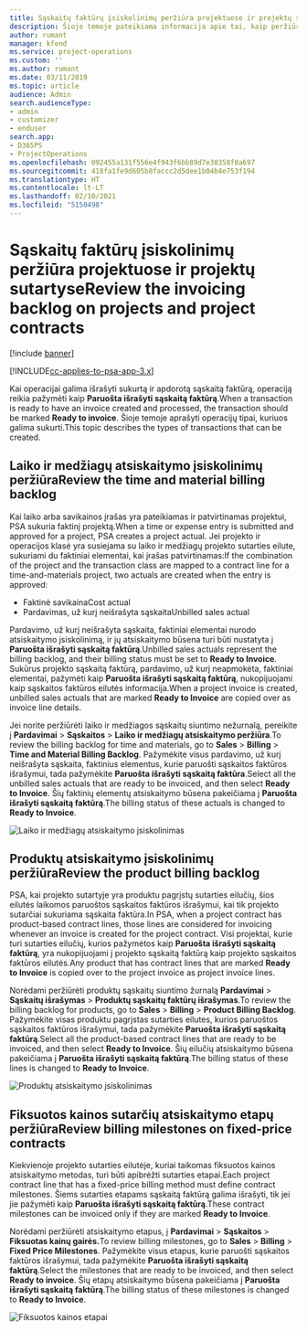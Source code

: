 ```yaml
---
title: Sąskaitų faktūrų įsiskolinimų peržiūra projektuose ir projektų sutartyse
description: Šioje temoje pateikiama informacija apie tai, kaip peržiūrėti laiko, savikainos ir produktų įsiskolinimus ir kaip juos pažymėti kaip paruoštus išrašyti sąskaitą faktūrą.
author: rumant
manager: kfend
ms.service: project-operations
ms.custom: ''
ms.author: rumant
ms.date: 03/11/2019
ms.topic: article
audience: Admin
search.audienceType:
- admin
- customizer
- enduser
search.app:
- D365PS
- ProjectOperations
ms.openlocfilehash: 092455a131f556e4f943f6bb89d7e38358f0a697
ms.sourcegitcommit: 418fa1fe9d605b8faccc2d5dee1b04b4e753f194
ms.translationtype: HT
ms.contentlocale: lt-LT
ms.lasthandoff: 02/10/2021
ms.locfileid: "5150498"
---
```

# <a name="review-the-invoicing-backlog-on-projects-and-project-contracts"></a><span data-ttu-id="0491e-103">Sąskaitų faktūrų įsiskolinimų peržiūra projektuose ir projektų sutartyse</span><span class="sxs-lookup"><span data-stu-id="0491e-103">Review the invoicing backlog on projects and project contracts</span></span>

[!include [banner](../includes/psa-now-project-operations.md)]

[!INCLUDE[cc-applies-to-psa-app-3.x](../includes/cc-applies-to-psa-app-3x.md)]

<span data-ttu-id="0491e-104">Kai operacijai galima išrašyti sukurtą ir apdorotą sąskaitą faktūrą, operaciją reikia pažymėti kaip **Paruošta išrašyti sąskaitą faktūrą**.</span><span class="sxs-lookup"><span data-stu-id="0491e-104">When a transaction is ready to have an invoice created and processed, the transaction should be marked **Ready to invoice**.</span></span> <span data-ttu-id="0491e-105">Šioje temoje aprašyti operacijų tipai, kuriuos galima sukurti.</span><span class="sxs-lookup"><span data-stu-id="0491e-105">This topic describes the types of transactions that can be created.</span></span>

## <a name="review-the-time-and-material-billing-backlog"></a><span data-ttu-id="0491e-106">Laiko ir medžiagų atsiskaitymo įsiskolinimų peržiūra</span><span class="sxs-lookup"><span data-stu-id="0491e-106">Review the time and material billing backlog</span></span>

<span data-ttu-id="0491e-107">Kai laiko arba savikainos įrašas yra pateikiamas ir patvirtinamas projektui, PSA sukuria faktinį projektą.</span><span class="sxs-lookup"><span data-stu-id="0491e-107">When a time or expense entry is submitted and approved for a project, PSA creates a project actual.</span></span> <span data-ttu-id="0491e-108">Jei projekto ir operacijos klasė yra susiejama su laiko ir medžiagų projekto sutarties eilute, sukuriami du faktiniai elementai, kai įrašas patvirtinamas:</span><span class="sxs-lookup"><span data-stu-id="0491e-108">If the combination of the project and the transaction class are mapped to a contract line for a time-and-materials project, two actuals are created when the entry is approved:</span></span>

- <span data-ttu-id="0491e-109">Faktinė savikaina</span><span class="sxs-lookup"><span data-stu-id="0491e-109">Cost actual</span></span> 
- <span data-ttu-id="0491e-110">Pardavimas, už kurį neišrašyta sąskaita</span><span class="sxs-lookup"><span data-stu-id="0491e-110">Unbilled sales actual</span></span>

<span data-ttu-id="0491e-111">Pardavimo, už kurį neišrašyta sąskaita, faktiniai elementai nurodo atsiskaitymo įsiskolinimą, ir jų atsiskaitymo būsena turi būti nustatyta į **Paruošta išrašyti sąskaitą faktūrą**.</span><span class="sxs-lookup"><span data-stu-id="0491e-111">Unbilled sales actuals represent the billing backlog, and their billing status must be set to **Ready to Invoice**.</span></span> <span data-ttu-id="0491e-112">Sukūrus projekto sąskaitą faktūrą, pardavimo, už kurį neapmokėta, faktiniai elementai, pažymėti kaip **Paruošta išrašyti sąskaitą faktūrą**, nukopijuojami kaip sąskaitos faktūros eilutės informacija.</span><span class="sxs-lookup"><span data-stu-id="0491e-112">When a project invoice is created, unbilled sales actuals that are marked **Ready to Invoice** are copied over as invoice line details.</span></span>

<span data-ttu-id="0491e-113">Jei norite peržiūrėti laiko ir medžiagos sąskaitų siuntimo nežurnalą, pereikite į **Pardavimai** \> **Sąskaitos** \> **Laiko ir medžiagų atsiskaitymo peržiūra**.</span><span class="sxs-lookup"><span data-stu-id="0491e-113">To review the billing backlog for time and materials, go to **Sales** \> **Billing** \> **Time and Material Billing Backlog**.</span></span> <span data-ttu-id="0491e-114">Pažymėkite visus pardavimo, už kurį neišrašyta sąskaita, faktinius elementus, kurie paruošti sąskaitos faktūros išrašymui, tada pažymėkite **Paruošta išrašyti sąskaitą faktūra**.</span><span class="sxs-lookup"><span data-stu-id="0491e-114">Select all the unbilled sales actuals that are ready to be invoiced, and then select **Ready to Invoice**.</span></span> <span data-ttu-id="0491e-115">Šių faktinių elementų atsiskaitymo būsena pakeičiama į **Paruošta išrašyti sąskaitą faktūrą**.</span><span class="sxs-lookup"><span data-stu-id="0491e-115">The billing status of these actuals is changed to **Ready to Invoice**.</span></span>

![Laiko ir medžiagų atsiskaitymo įsiskolinimas](media/TMBacklog.png)

## <a name="review-the-product-billing-backlog"></a><span data-ttu-id="0491e-117">Produktų atsiskaitymo įsiskolinimų peržiūra</span><span class="sxs-lookup"><span data-stu-id="0491e-117">Review the product billing backlog</span></span>

<span data-ttu-id="0491e-118">PSA, kai projekto sutartyje yra produktu pagrįstų sutarties eilučių, šios eilutės laikomos paruoštos sąskaitos faktūros išrašymui, kai tik projekto sutarčiai sukuriama sąskaita faktūra.</span><span class="sxs-lookup"><span data-stu-id="0491e-118">In PSA, when a project contract has product-based contract lines, those lines are considered for invoicing whenever an invoice is created for the project contract.</span></span> <span data-ttu-id="0491e-119">Visi projektai, kurie turi sutarties eilučių, kurios pažymėtos kaip **Paruošta išrašyti sąskaitą faktūrą**, yra nukopijuojami į projekto sąskaitą faktūrą kaip projekto sąskaitos faktūros eilutės.</span><span class="sxs-lookup"><span data-stu-id="0491e-119">Any product that has contract lines that are marked **Ready to Invoice** is copied over to the project invoice as project invoice lines.</span></span>

<span data-ttu-id="0491e-120">Norėdami peržiūrėti produktų sąskaitų siuntimo žurnalą **Pardavimai** \> **Sąskaitų išrašymas** \> **Produktų sąskaitų faktūrų išrašymas**.</span><span class="sxs-lookup"><span data-stu-id="0491e-120">To review the billing backlog for products, go to **Sales** \> **Billing** \> **Product Billing Backlog**.</span></span> <span data-ttu-id="0491e-121">Pažymėkite visas produktu pagrįstas sutarties eilutes, kurios paruoštos sąskaitos faktūros išrašymui, tada pažymėkite **Paruošta išrašyti sąskaitą faktūrą**.</span><span class="sxs-lookup"><span data-stu-id="0491e-121">Select all the product-based contract lines that are ready to be invoiced, and then select **Ready to Invoice**.</span></span> <span data-ttu-id="0491e-122">Šių eilučių atsiskaitymo būsena pakeičiama į **Paruošta išrašyti sąskaitą faktūrą**.</span><span class="sxs-lookup"><span data-stu-id="0491e-122">The billing status of these lines is changed to **Ready to Invoice**.</span></span>

![Produktų atsiskaitymo įsiskolinimas](media/ProductBacklog.png)

## <a name="review-billing-milestones-on-fixed-price-contracts"></a><span data-ttu-id="0491e-124">Fiksuotos kainos sutarčių atsiskaitymo etapų peržiūra</span><span class="sxs-lookup"><span data-stu-id="0491e-124">Review billing milestones on fixed-price contracts</span></span>

<span data-ttu-id="0491e-125">Kiekvienoje projekto sutarties eilutėje, kuriai taikomas fiksuotos kainos atsiskaitymo metodas, turi būti apibrėžti sutarties etapai.</span><span class="sxs-lookup"><span data-stu-id="0491e-125">Each project contract line that has a fixed-price billing method must define contract milestones.</span></span> <span data-ttu-id="0491e-126">Šiems sutarties etapams sąskaitą faktūrą galima išrašyti, tik jei jie pažymėti kaip **Paruošta išrašyti sąskaitą faktūrą**.</span><span class="sxs-lookup"><span data-stu-id="0491e-126">These contract milestones can be invoiced only if they are marked **Ready to Invoice**.</span></span> 

<span data-ttu-id="0491e-127">Norėdami peržiūrėti atsiskaitymo etapus, į **Pardavimai** \> **Sąskaitos** \> **Fiksuotas kainų gairės.**</span><span class="sxs-lookup"><span data-stu-id="0491e-127">To review billing milestones, go to **Sales** \> **Billing** \> **Fixed Price Milestones**.</span></span> <span data-ttu-id="0491e-128">Pažymėkite visus etapus, kurie paruošti sąskaitos faktūros išrašymui, tada pažymėkite **Paruošta išrašyti sąskaitą faktūrą**.</span><span class="sxs-lookup"><span data-stu-id="0491e-128">Select the milestones that are ready to be invoiced, and then select **Ready to invoice**.</span></span> <span data-ttu-id="0491e-129">Šių etapų atsiskaitymo būsena pakeičiama į **Paruošta išrašyti sąskaitą faktūrą**.</span><span class="sxs-lookup"><span data-stu-id="0491e-129">The billing status of these milestones is changed to **Ready to Invoice**.</span></span>

![Fiksuotos kainos etapai](media/FPBacklog.png)
